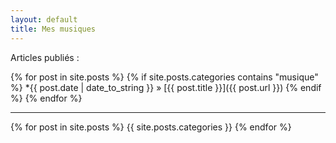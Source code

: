 ```yaml
---
layout: default
title: Mes musiques
---
```


Articles publiés :

{% for post in site.posts %}
    {% if site.posts.categories contains "musique" %}
        *{{ post.date | date_to_string }} &raquo; [{{ post.title }}]({{ post.url }})
    {% endif %}
{% endfor %}

---------

{% for post in site.posts %}
    {{ site.posts.categories }}
{% endfor %}
